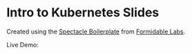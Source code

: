 # Intro to Kubernetes Slides

Created using the [Spectacle Boilerplate](https://github.com/FormidableLabs/spectacle-boilerplate) from [Formidable Labs](https://formidable.com/).

Live Demo:
